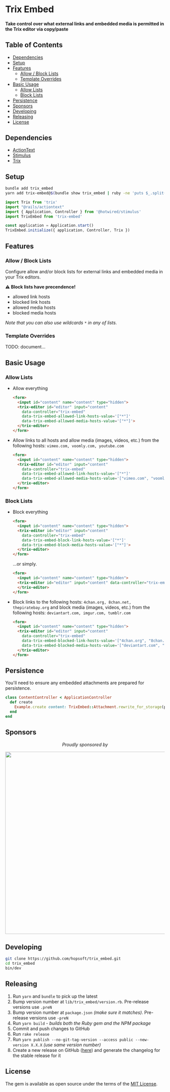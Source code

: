 # Trix Embed

#### Take control over what external links and embedded media is permitted in the Trix editor via copy/paste

<!-- Tocer[start]: Auto-generated, don't remove. -->

## Table of Contents

  - [Dependencies](#dependencies)
  - [Setup](#setup)
  - [Features](#features)
    - [Allow / Block Lists](#allow--block-lists)
    - [Template Overrides](#template-overrides)
  - [Basic Usage](#basic-usage)
    - [Allow Lists](#allow-lists)
    - [Block Lists](#block-lists)
  - [Persistence](#persistence)
  - [Sponsors](#sponsors)
  - [Developing](#developing)
  - [Releasing](#releasing)
  - [License](#license)

<!-- Tocer[finish]: Auto-generated, don't remove. -->

## Dependencies

- [ActionText](https://github.com/rails/rails/tree/main/actiontext)
- [Stimulus](https://github.com/hotwired/stimulus)
- [Trix](https://github.com/basecamp/trix)

## Setup

```sh
bundle add trix_embed
yarn add trix-embed@$(bundle show trix_embed | ruby -ne 'puts $_.split(/-/).last')
```

```js
import Trix from 'trix'
import "@rails/actiontext"
import { Application, Controller } from '@hotwired/stimulus'
import TrixEmbed from 'trix-embed'

const application = Application.start()
TrixEmbed.initialize({ application, Controller, Trix })
```

## Features

### Allow / Block Lists

Configure allow and/or block lists for external links and embedded media in your Trix editors.

__⚠︎ Block lists have precendence!__

- allowed link hosts
- blocked link hosts
- allowed media hosts
- blocked media hosts

_Note that you can also use wildcards `*` in any of lists._

### Template Overrides

TODO: document...

## Basic Usage

### Allow Lists

- Allow everything

    ```html
    <form>
      <input id="content" name="content" type="hidden">
      <trix-editor id="editor" input="content"
        data-controller="trix-embed"
        data-trix-embed-allowed-link-hosts-value='["*"]'
        data-trix-embed-allowed-media-hosts-value='["*"]'>
      </trix-editor>
    </form>
    ```

- Allow links to all hosts and allow media (images, videos, etc.) from the following hosts: `vimeo.com, voomly.com, youtube.com`

    ```html
    <form>
      <input id="content" name="content" type="hidden">
      <trix-editor id="editor" input="content"
        data-controller="trix-embed"
        data-trix-embed-allowed-link-hosts-value='["*"]'
        data-trix-embed-allowed-media-hosts-value='["vimeo.com", "voomly.com", "youtube.com"]'>
      </trix-editor>
    </form>
    ```

### Block Lists

- Block everything

    ```html
    <form>
      <input id="content" name="content" type="hidden">
      <trix-editor id="editor" input="content"
        data-controller="trix-embed"
        data-trix-embed-block-link-hosts-value='["*"]'
        data-trix-embed-block-media-hosts-value='["*"]'>
      </trix-editor>
    </form>
    ```

  ...or simply.

    ```html
    <form>
      <input id="content" name="content" type="hidden">
      <trix-editor id="editor" input="content" data-controller="trix-embed">
      </trix-editor>
    </form>
    ```

- Block links to the following hosts: `4chan.org, 8chan.net, thepiratebay.org`
  and block media (images, videos, etc.) from the following hosts: `deviantart.com, imgur.com, tumblr.com`

    ```html
    <form>
      <input id="content" name="content" type="hidden">
      <trix-editor id="editor" input="content"
        data-controller="trix-embed"
        data-trix-embed-blocked-link-hosts-value='["4chan.org", "8chan.net", "thepiratebay.org"]'
        data-trix-embed-blocked-media-hosts-value='["deviantart.com", "imgur.com", "tumblr.com"]'>
      </trix-editor>
    </form>
    ```

## Persistence

You'll need to ensure any embedded attachments are prepared for persistence.

```ruby
class ContentController < ApplicationController
  def create
    Example.create content: TrixEmbed::Attachment.rewrite_for_storage(params[:content].to_s)
  end
end
```

## Sponsors

<p align="center">
  <em>Proudly sponsored by</em>
</p>
<p align="center">
  <a href="https://www.clickfunnels.com?utm_source=hopsoft&utm_medium=open-source&utm_campaign=trix_embed">
    <img src="https://images.clickfunnel.com/uploads/digital_asset/file/176632/clickfunnels-dark-logo.svg" width="575" />
  </a>
</p>

## Developing

```sh
git clone https://github.com/hopsoft/trix_embed.git
cd trix_embed
bin/dev
```

## Releasing

1. Run `yarn` and `bundle` to pick up the latest
1. Bump version number at `lib/trix_embed/version.rb`. Pre-release versions use `.preN`
1. Bump version number at `package.json` _(make sure it matches)_. Pre-release versions use `-preN`
1. Run `yarn build` - *builds both the Ruby gem and the NPM package*
1. Commit and push changes to GitHub
1. Run `rake release`
1. Run `yarn publish --no-git-tag-version --access public --new-version X.X.X` _(use same version number)_
1. Create a new release on GitHub ([here](https://github.com/hopsoft/trix_embed/releases)) and generate the changelog for the stable release for it

## License

The gem is available as open source under the terms of the [MIT License](https://opensource.org/licenses/MIT).
